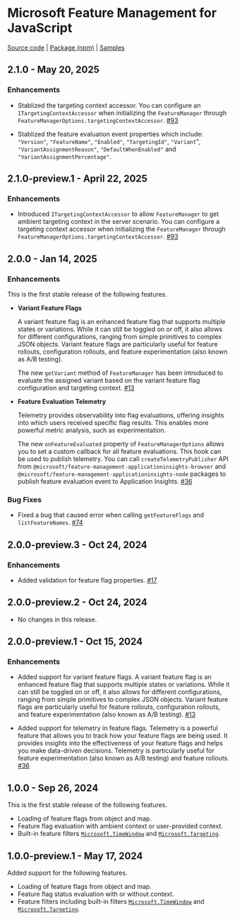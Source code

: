 # Microsoft Feature Management for JavaScript

[Source code][source_code] | [Package (npm)][package] | [Samples][samples]

## 2.1.0 - May 20, 2025

### Enhancements

* Stablized the targeting context accessor. You can configure an `ITargetingContextAccessor` when initializing the `FeatureManager` through `FeatureManagerOptions.targetingContextAccessor`. [#93](https://github.com/microsoft/FeatureManagement-JavaScript/pull/93)

* Stablized the feature evaluation event properties which include:  `"Version"`, `"FeatureName"`, `"Enabled"`, `"TargetingId"`,  `"Variant`", `"VariantAssignmentReason"`, `"DefaultWhenEnabled"` and `"VariantAssignmentPercentage"`.

## 2.1.0-preview.1 - April 22, 2025

### Enhancements

* Introduced `ITargetingContextAccessor` to allow `FeatureManager` to get ambient targeting context in the server scenario. You can configure a targeting context accessor when initializing the `FeatureManager` through `FeatureManagerOptions.targetingContextAccessor`. [#93](https://github.com/microsoft/FeatureManagement-JavaScript/pull/93) 

## 2.0.0 - Jan 14, 2025

### Enhancements

This is the first stable release of the following features.

* __Variant Feature Flags__

  A variant feature flag is an enhanced feature flag that supports multiple states or variations. While it can still be toggled on or off, it also allows for different configurations, ranging from simple primitives to complex JSON objects. Variant feature flags are particularly useful for feature rollouts, configuration rollouts, and feature experimentation (also known as A/B testing).

  The new `getVariant` method of `FeatureManager` has been introduced to evaluate the assigned variant based on the variant feature flag configuration and targeting context. [#13](https://github.com/microsoft/FeatureManagement-JavaScript/pull/13)

* __Feature Evaluation Telemetry__

  Telemetry provides observability into flag evaluations, offering insights into which users received specific flag results. This enables more powerful metric analysis, such as experimentation.
  
  The new `onFeatureEvaluated` property of `FeatureManagerOptions` allows you to set a custom callback for all feature evaluations. This hook can be used to publish telemetry. You can call `createTelemetryPublisher` API from `@microsoft/feature-management-applicationinsights-browser` and `@microsoft/feature-management-applicationinsights-node` packages to publish feature evaluation event to Application Insights. [#36](https://github.com/microsoft/FeatureManagement-JavaScript/pull/36)

### Bug Fixes

* Fixed a bug that caused error when calling `getFeatureFlags` and `listFeatureNames`. [#74](https://github.com/microsoft/FeatureManagement-JavaScript/issues/74)

## 2.0.0-preview.3 - Oct 24, 2024

### Enhancements

* Added validation for feature flag properties. [#17](https://github.com/microsoft/FeatureManagement-JavaScript/pull/17)

## 2.0.0-preview.2 - Oct 24, 2024

* No changes in this release.

## 2.0.0-preview.1 - Oct 15, 2024

### Enhancements

* Added support for variant feature flags. A variant feature flag is an enhanced feature flag that supports multiple states or variations. While it can still be toggled on or off, it also allows for different configurations, ranging from simple primitives to complex JSON objects. Variant feature flags are particularly useful for feature rollouts, configuration rollouts, and feature experimentation (also known as A/B testing). [#13](https://github.com/microsoft/FeatureManagement-JavaScript/pull/13)

* Added support for telemetry in feature flags. Telemetry is a powerful feature that allows you to track how your feature flags are being used. It provides insights into the effectiveness of your feature flags and helps you make data-driven decisions. Telemetry is particularly useful for feature experimentation (also known as A/B testing) and feature rollouts. [#36](https://github.com/microsoft/FeatureManagement-JavaScript/pull/36)

## 1.0.0 - Sep 26, 2024

This is the first stable release of the following features.
- Loading of feature flags from object and map.
- Feature flag evaluation with ambient context or user-provided context.
- Built-in feature filters [`Microsoft.TimeWindow`](https://github.com/microsoft/FeatureManagement/blob/main/Schema/FeatureFilters/Microsoft.TimeWindow.v1.0.0.schema.json) and [`Microsoft.Targeting`](https://github.com/microsoft/FeatureManagement/blob/main/Schema/FeatureFilters/Microsoft.Targeting.v1.0.0.schema.json).

## 1.0.0-preview.1 - May 17, 2024

Added support for the following features.
- Loading of feature flags from object and map.
- Feature flag status evaluation with or without context.
- Feature filters including built-in filters [`Microsoft.TimeWindow`](https://github.com/microsoft/FeatureManagement/blob/main/Schema/FeatureFilters/Microsoft.TimeWindow.v1.0.0.schema.json) and [`Microsoft.Targeting`](https://github.com/microsoft/FeatureManagement/blob/main/Schema/FeatureFilters/Microsoft.Targeting.v1.0.0.schema.json).

[package]: https://www.npmjs.com/package/@microsoft/feature-management
[samples]: https://github.com/microsoft/FeatureManagement-JavaScript/tree/main/examples
[source_code]: https://github.com/microsoft/FeatureManagement-JavaScript
